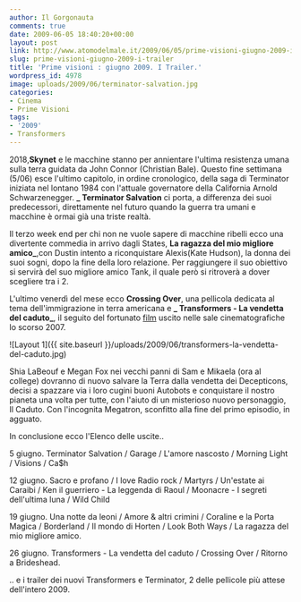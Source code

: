```yaml
---
author: Il Gorgonauta
comments: true
date: 2009-06-05 18:40:20+00:00
layout: post
link: http://www.atomodelmale.it/2009/06/05/prime-visioni-giugno-2009-i-trailer/
slug: prime-visioni-giugno-2009-i-trailer
title: 'Prime visioni : giugno 2009. I Trailer.'
wordpress_id: 4978
image: uploads/2009/06/terminator-salvation.jpg
categories:
- Cinema
- Prime Visioni
tags:
- '2009'
- Transformers
---
```


2018,**Skynet** e le macchine stanno per annientare l'ultima resistenza umana sulla terra guidata da John Connor (Christian Bale). Questo fine settimana (5/06) esce l'ultimo capitolo, in ordine cronologico, della saga di Terminator iniziata nel lontano 1984 con l'attuale governatore della California Arnold Schwarzenegger. **_ Terminator Salvation** ci porta, a differenza dei suoi predecessori, direttamente nel futuro quando la guerra tra umani e macchine è ormai già una triste realtà.

Il terzo week end per chi non ne vuole sapere di macchine ribelli ecco una divertente commedia in arrivo dagli States, **La ragazza del mio migliore amico_**,con Dustin intento a riconquistare Alexis(Kate Hudson), la donna dei suoi sogni, dopo la fine della loro relazione. Per raggiungere il suo obiettivo si servirà del suo migliore amico Tank, il quale però si ritroverà a dover scegliere tra i 2.

L'ultimo venerdì del mese ecco **Crossing Over**, una pellicola dedicata al tema dell'immigrazione in terra americana e **_ Transformers - La vendetta del caduto_**, il seguito del fortunato [film](/2007/07/04/transformers.html) uscito nelle sale cinematografiche lo scorso 2007.

![Layout 1]({{ site.baseurl }}/uploads/2009/06/transformers-la-vendetta-del-caduto.jpg)

Shia LaBeouf e Megan Fox nei vecchi panni di Sam e Mikaela (ora al college) dovranno di nuovo salvare la Terra dalla vendetta dei Decepticons, decisi a spazzare via i loro cugini buoni Autobots e conquistare il nostro pianeta una volta per tutte, con l'aiuto di un misterioso nuovo personaggio, Il Caduto. Con l'incognita Megatron, sconfitto alla fine del primo episodio, in agguato.

In conclusione ecco l'Elenco delle uscite..

5 giugno. Terminator Salvation / Garage / L'amore nascosto / Morning Light / Visions / Ca$h

12 giugno. Sacro e profano / I love Radio rock / Martyrs / Un'estate ai Caraibi / Ken il guerriero - La leggenda di Raoul / Moonacre - I segreti dell'ultima luna / Wild Child

19 giugno. Una notte da leoni / Amore & altri crimini / Coraline e la Porta Magica / Borderland / Il mondo di Horten / Look Both Ways / La ragazza del mio migliore amico.

26 giugno. Transformers - La vendetta del caduto / Crossing Over / Ritorno a Brideshead.

.. e i trailer dei nuovi Transformers e Terminator, 2 delle pellicole più attese dell'intero 2009.


